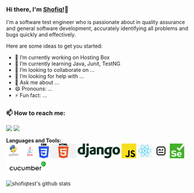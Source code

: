 ### Hi there, I'm [Shofiq!](https://github.com/shofiqtest/shofiq.github-oi)👋

I'm a software test engineer who is passionate about in quality assurance and general software development, accurately identifying all problems and bugs quickly and effectively.

Here are some ideas to get you started:

- 🔭 I’m currently working on Hosting Box
- 🌱 I’m currently learning Java, Junit, TestNG
- 👯 I’m looking to collaborate on ...
- 🤔 I’m looking for help with ...
- 💬 Ask me about ...
- 😄 Pronouns: ...
- ⚡ Fun fact: ...

### 📫 How to reach me:   
   [<img src="https://img.icons8.com/color/48/000000/linkedin.png" width="3.5%"/>](https://www.linkedin.com/in/mdshofiqul/)
  <a href="mailto:shofiqtest@gmail.com"> <img src="https://img.icons8.com/fluent/48/000000/gmail.png" width="3.5%"/> </a>
  
  **Languages and Tools:**  
  <code><img height="40" src="https://github.com/shofiqtest/shofiqtest/blob/master/Images/python.png"></code>
  <code><img height="40" src="https://github.com/shofiqtest/shofiqtest/blob/master/Images/java.png"></code>
  <code><img height="40" src="https://github.com/shofiqtest/shofiqtest/blob/master/Images/css3.png"></code>
  <code><img height="40" src="https://github.com/shofiqtest/shofiqtest/blob/master/Images/html.png"></code>
  <code><img height="40" src="https://github.com/shofiqtest/shofiqtest/blob/master/Images/django.svg"></code>
  <code><img height="40" src="https://github.com/shofiqtest/shofiqtest/blob/master/Images/js.png"></code>
  <code><img height="40" src="https://github.com/shofiqtest/shofiqtest/blob/master/Images/reactjs.png"></code>
  <code><img height="40" src="https://github.com/shofiqtest/shofiqtest/blob/master/Images/robotframework.png"></code>
  <code><img height="40" src="https://github.com/shofiqtest/shofiqtest/blob/master/Images/selenium.png"></code>
  <code><img height="40" src="https://github.com/shofiqtest/shofiqtest/blob/master/Images/cucumber.png"></code>
  
![shofiqtest's github stats](https://github-readme-stats.vercel.app/api?username=shofiqtest)

